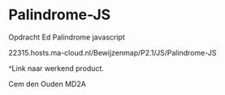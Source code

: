 # Palindrome-JS
Opdracht Ed Palindrome javascript

22315.hosts.ma-cloud.nl/Bewijzenmap/P2.1/JS/Palindrome-JS

^Link naar werkend product.

Cem den Ouden MD2A
